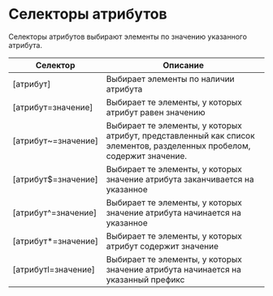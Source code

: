 # Селекторы атрибутов

Селекторы атрибутов выбирают элементы по значению указанного атрибута.


Селектор | Описание
--- | ---
[атрибут] | Выбирает элементы по наличии атрибута
[атрибут=значение] | Выбирает те элементы, у которых атрибут равен значению
[атрибут~=значение] | Выбирает те элементы, у которых атрибут, представленный как список элементов, разделенных пробелом, содержит значение.
[атрибут$=значение] | Выбирает те элементы, у которых значение атрибута заканчивается на указанное
[атрибут^=значение] | Выбирает те элементы, у которых значение атрибута начинается на указанное
[атрибут*=значение] | Выбирает те элементы, у которых атрибут содержит значение
[атрибутl=значение] | Выбирает те элементы, у которых значение атрибута начинается на указанный префикс
